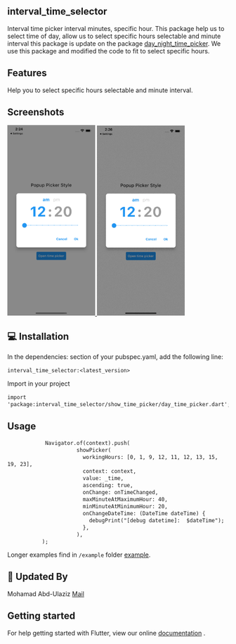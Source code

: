 ## interval_time_selector

Interval time picker interval minutes, specific hour. This package help us to select time of day,
allow us to select specific hours selectable and minute interval this package is update on the
package [day_night_time_picker](https://pub.dev/packages/day_night_time_picker). We use this package
and modified the code to fit to select specific hours.

## Features

Help you to select specific hours selectable and minute interval.

## Screenshots

<a href="#screenshots">
<img src="https://github.com/MohamadAbdUlaziz938/interval-time-selector/blob/master/screenshots/1.png" width="200px">
</a>
<a href="#screenshots">
<img src="https://github.com/MohamadAbdUlaziz938/interval-time-selector/blob/master/screenshots/2.gif" width="200px">
</a>


## 💻 Installation

In the dependencies: section of your pubspec.yaml, add the following line:

```
interval_time_selector:<latest_version>
```

Import in your project

```
import 'package:interval_time_selector/show_time_picker/day_time_picker.dart';
```

## Usage

```
            Navigator.of(context).push(
                      showPicker(
                        workingHours: [0, 1, 9, 12, 11, 12, 13, 15, 19, 23],
                        context: context,
                        value: _time,
                        ascending: true,
                        onChange: onTimeChanged,
                        maxMinuteAtMaximumHour: 40,
                        minMinuteAtMinimumHour: 20,
                        onChangeDateTime: (DateTime dateTime) {
                          debugPrint("[debug datetime]:  $dateTime");
                        },
                      ),
           );
```

Longer examples find in `/example`
folder [example](https://github.com/MohamadAbdUlaziz938/interval-time-selector/tree/master/example).

## 👨 Updated By

Mohamad Abd-Ulaziz <a href="mailto:mohamad.samer.abdulaziz@gmail.com">Mail</a>

## Getting started

For help getting started with Flutter, view our
online [documentation](https://docs.flutter.dev/development/packages-and-plugins/developing-packages)
.


